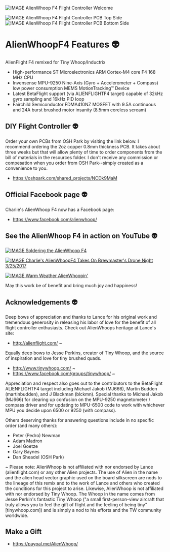 ![IMAGE AlienWhoop F4 Flight Controller Welcome](https://scontent-ord1-1.xx.fbcdn.net/v/t1.0-9/17264812_1318893448156321_7010951497722158954_n.png?oh=376725b38a53aadfc2b7d7f6c9373efb&oe=59924A31)

![IMAGE AlienWhoop F4 Flight Controller PCB Top Side](https://644db4de3505c40a0444-327723bce298e3ff5813fb42baeefbaa.ssl.cf1.rackcdn.com/ab91bff71f67dc7f50bb23f3138b584e.png) ![IMAGE AlienWhoop F4 Flight Controller PCB Bottom Side](https://644db4de3505c40a0444-327723bce298e3ff5813fb42baeefbaa.ssl.cf1.rackcdn.com/d295dbc66b96137f2bcdcb1bb7dbcab8.png)


# AlienWhoopF4 Features :alien:
AlienFlight F4 remixed for Tiny Whoop/Inductrix

* High-performance ST Microelectronics ARM Cortex-M4 core F4 168 MHz CPU
* Invensense MPU-9250 Nine-Axis (Gyro + Accelerometer + Compass) low power consumption MEMS MotionTracking™ Device
* Latest BetaFlight support (via ALIENFLIGHTF4 target) capable of 32kHz gyro sampling and 16kHz PID loop
* Fairchild Semiconductor FDMA410NZ MOSFET with 9.5A continuous and 24A burst brushed motor insanity (8.5mm coreless scream)

## DIY Flight Controller :alien:
Order your own PCBs from OSH Park by visiting the link below. I recommend ordering the 2oz copper 0.8mm thickness PCB. It takes about three weeks but that will allow plenty of time to order components from the bill of materials in the resources folder. I don't receive any commission or compesation when you order from OSH Park--simply created as a convenience to you.
* https://oshpark.com/shared_projects/NCDk9MaM

## Official Facebook page :alien:
Charlie's AlienWhoop F4 now has a Facebook page:
* https://www.facebook.com/alienwhoop/

## See the AlienWhoop F4 in action on YouTube :alien:

[![IMAGE Soldering the AlienWhoop F4 ](https://img.youtube.com/vi/lKBv_KNc1kM/0.jpg)](https://youtu.be/lKBv_KNc1kM?list=PLFRS68bDc858ymXzT-Lwq0kM343hY3uC5)

[![IMAGE Charlie's AlienWhoopF4 Takes On Brewmaster's Drone Night 3/25/2017 ](https://img.youtube.com/vi/Dv2q1gmsQvg/0.jpg)](https://www.youtube.com/watch?v=Dv2q1gmsQvg)

[![IMAGE Warm Weather AlienWhoopin' ](https://img.youtube.com/vi/nY42n2VDJSA/0.jpg)](https://www.youtube.com/watch?v=nY42n2VDJSA)

May this work be of benefit and bring much joy and happiness!

## Acknowledgements :alien:

Deep bows of appreciation and thanks to Lance for his original work and tremendous
generosity in releasing his labor of love for the benefit of all flight controller
enthusiasts. Check out AlienWhoops heritage at Lance's site:
* http://alienflight.com/ ~

Equally deep bows to Jesse Perkins, creator of Tiny Whoop, and the source of inspiration and love for tiny brushed quads.
* http://www.tinywhoop.com/ ~
* https://www.facebook.com/groups/tinywhoop/ ~

Appreciation and respect also goes out to the contributors to the BetaFlight ALIENFLIGHTF4 target including Michael Jakob (MJ666), Martin Budden (martinbudden), and J Blackman (blckmn). Special thanks to Michael Jakob (MJ666) for clearing up confusion on the MPU-9250 magnetometer / compass driver and for updating to MPU-6500 code to work with whichever MPU you decide upon 6500 or 9250 (with compass).

Others deserving thanks for answering questions include in no specific order (and many others):
* Peter (Pedro) Newman
* Adam Madron
* Joel Goetze
* Gary Baynes
* Dan Sheadel (OSH Park)

~ Please note: AlienWhoop is not affiliated with nor endorsed by Lance (alienflight.com) or any other Alien projects. The use of Alien in the name and the alien head vector graphic used on the board silkscreen are nods to the lineage of this remix and to the work of Lance and others who created the conditions for this project to arise. Likewise, AlienWhoop is not affiliated with nor endorsed by Tiny Whoop. The Whoop in the name comes from Jesse Perkin's fantastic Tiny Whoop ("a small first-person-view aircraft that truly allows you to feel the gift of flight and the feeling of being tiny" [tinywhoop.com]) and is simply a nod to his efforts and the TW community worldwide.

## Make a Gift
* https://paypal.me/AlienWhoop/
